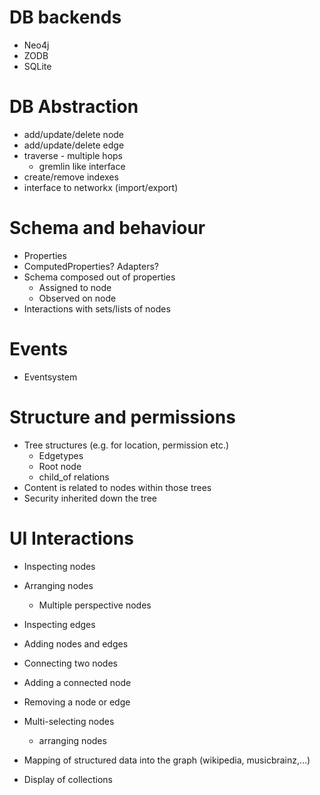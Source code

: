 DB backends
===========
* Neo4j
* ZODB
* SQLite

DB Abstraction
==============
* add/update/delete node
* add/update/delete edge
* traverse - multiple hops
    * gremlin like interface
* create/remove indexes
* interface to networkx (import/export)


Schema and behaviour
====================
* Properties
* ComputedProperties? Adapters?
* Schema composed out of properties
  * Assigned to node
  * Observed on node
* Interactions with sets/lists of nodes

Events
======
* Eventsystem

Structure and permissions
=========================
* Tree structures (e.g. for location, permission etc.)
  * Edgetypes
  * Root node
  * child_of relations
* Content is related to nodes within those trees
* Security inherited down the tree


UI Interactions
===============
* Inspecting nodes
* Arranging nodes
  * Multiple perspective nodes
* Inspecting edges
* Adding nodes and edges
* Connecting two nodes
* Adding a connected node
* Removing a node or edge
* Multi-selecting nodes
  * arranging nodes

* Mapping of structured data into the graph (wikipedia, musicbrainz,...)
* Display of collections


